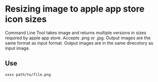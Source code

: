 #  Resizing image to apple app store icon sizes

Command Line Tool takes image and returns multiple versions in sizes required by apple app store. Accepts .png or .jpg. Output images are the same format as input format. 
Output images are in the same direcotory as input image.

## Use

```
xxxx path/to/file.png
```
